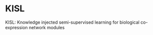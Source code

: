 # KISL
KISL: Knowledge injected semi-supervised learning for biological co-expression network modules
